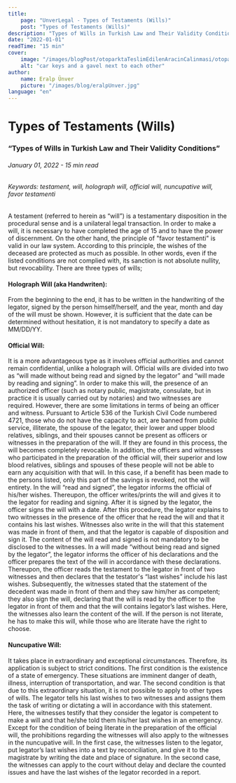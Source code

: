 ```yaml
---
title:
    page: "UnverLegal - Types of Testaments (Wills)"
    post: "Types of Testaments (Wills)"
description: "Types of Wills in Turkish Law and Their Validity Conditions"
date: "2022-01-01"
readTime: "15 min"
cover:
    image: "/images/blogPost/otoparktaTeslimEdilenAracinCalinmasi/otoparktaTeslimEdilenAracinCalinmasi.jpg"
    alt: "car keys and a gavel next to each other"
author:
    name: Eralp Ünver
    picture: "/images/blog/eralpUnver.jpg"
language: "en"
---
```


# Types of Testaments (Wills)

### “Types of Wills in Turkish Law and Their Validity Conditions”

###### January 01, 2022 - 15 min read
###### Keywords: testament, will, holograph will, official will, nuncupative will, favor testamenti

A testament (referred to herein as “will”) is a testamentary disposition in the procedural sense and is a unilateral legal transaction. In order to make a will, it is necessary to have completed the age of 15 and to have the power of discernment. On the other hand, the principle of "favor testamenti" is valid in our law system. According to this principle, the wishes of the deceased are protected as much as possible. In other words, even if the listed conditions are not complied with, its sanction is not absolute nullity, but revocability. There are three types of wills;

#### Holograph Will (aka Handwriten): 
From the beginning to the end, it has to be written in the handwriting of the legator, signed by the person himself/herself, and the year, month and day of the will must be shown. However, it is sufficient that the date can be determined without hesitation, it is not mandatory to specify a date as MM/DD/YY.

#### Official Will: 
It is a more advantageous type as it involves official authorities and cannot remain confidential, unlike a holograph will. Official wills are divided into two as “will made without being read and signed by the legator” and “will made by reading and signing”. In order to make this will, the presence of an authorized officer (such as notary public, magistrate, consulate, but in practice it is usually carried out by notaries) and two witnesses are required. However, there are some limitations in terms of being an officer and witness. Pursuant to Article 536 of the Turkish Civil Code numbered 4721, those who do not have the capacity to act, are banned from public service, illiterate, the spouse of the legator, their lower and upper blood relatives, siblings, and their spouses cannot be present as officers or witnesses in the preparation of the will. If they are found in this process, the will becomes completely revocable. In addition, the officers and witnesses who participated in the preparation of the official will, their superior and low blood relatives, siblings and spouses of these people will not be able to earn any acquisition with that will. In this case, if a benefit has been made to the persons listed, only this part of the savings is revoked, not the will entirety. In the will “read and signed”, the legator informs the official of his/her wishes. Thereupon, the officer writes/prints the will and gives it to the legator for reading and signing. After it is signed by the legator, the officer signs the will with a date. After this procedure, the legator explains to two witnesses in the presence of the officer that he read the will and that it contains his last wishes. Witnesses also write in the will that this statement was made in front of them, and that the legator is capable of disposition and sign it. The content of the will read and signed is not mandatory to be disclosed to the witnesses. In a will made “without being read and signed by the legator”, the legator informs the officer of his declarations and the officer prepares the text of the will in accordance with these declarations. Thereupon, the officer reads the testament to the legator in front of two witnesses and then declares that the testator's “last wishes” include his last wishes. Subsequently, the witnesses stated that the statement of the decedent was made in front of them and they saw him/her as competent; they also sign the will, declaring that the will is read by the officer to the legator in front of them and that the will contains legator’s last wishes. Here, the witnesses also learn the content of the will. If the person is not literate, he has to make this will, while those who are literate have the right to choose. 

#### Nuncupative Will: 
It takes place in extraordinary and exceptional circumstances. Therefore, its application is subject to strict conditions. The first condition is the existence of a state of emergency. These situations are imminent danger of death, illness, interruption of transportation, and war. The second condition is that due to this extraordinary situation, it is not possible to apply to other types of wills. The legator tells his last wishes to two witnesses and assigns them the task of writing or dictating a will in accordance with this statement. Here, the witnesses testify that they consider the legator is competent to make a will and that he/she told them his/her last wishes in an emergency. Except for the condition of being literate in the preparation of the official will, the prohibitions regarding the witnesses will also apply to the witnesses in the nuncupative will. In the first case, the witnesses listen to the legator, put legator’s last wishes into a text by reconciliation, and give it to the magistrate by writing the date and place of signature. In the second case, the witnesses can apply to the court without delay and declare the counted issues and have the last wishes of the legator recorded in a report.


